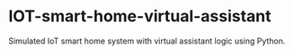 # IOT-smart-home-virtual-assistant
Simulated IoT smart home system with virtual assistant logic using Python.
